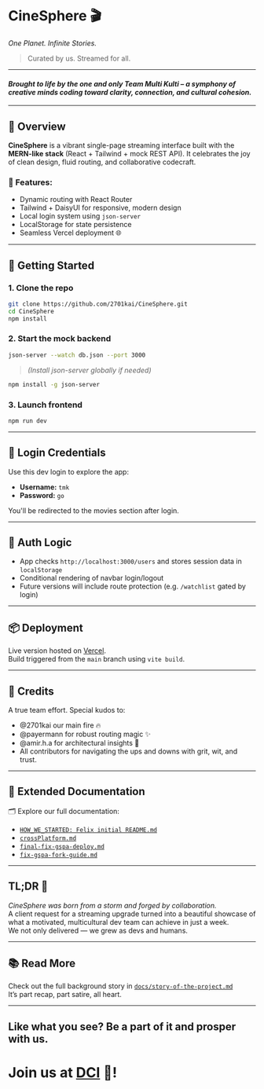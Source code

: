 # CineSphere 🎬

_One Planet. Infinite Stories._

> Curated by us. Streamed for all.

---

#### _Brought to life by the one and only Team Multi Kulti – a symphony of creative minds coding toward clarity, connection, and cultural cohesion._

---

## 🧠 Overview

**CineSphere** is a vibrant single-page streaming interface built with the **MERN-like stack** (React + Tailwind + mock REST API). It celebrates the joy of clean design, fluid routing, and collaborative codecraft.

### 🔧 Features:

- Dynamic routing with React Router
- Tailwind + DaisyUI for responsive, modern design
- Local login system using `json-server`
- LocalStorage for state persistence
- Seamless Vercel deployment 🌐

---

## 🚀 Getting Started

### 1. Clone the repo

```bash
git clone https://github.com/2701kai/CineSphere.git
cd CineSphere
npm install
```

### 2. Start the mock backend

```bash
json-server --watch db.json --port 3000
```

> _(Install json-server globally if needed)_

```bash
npm install -g json-server
```

### 3. Launch frontend

```bash
npm run dev
```

---

## 🔐 Login Credentials

Use this dev login to explore the app:

- **Username:** `tmk`
- **Password:** `go`

You'll be redirected to the movies section after login.

---

## 🧩 Auth Logic

- App checks `http://localhost:3000/users` and stores session data in `localStorage`
- Conditional rendering of navbar login/logout
- Future versions will include route protection (e.g. `/watchlist` gated by login)

---

## 📦 Deployment

Live version hosted on [Vercel](https://vercel.com/).  
Build triggered from the `main` branch using `vite build`.

---

## 🤝 Credits

A true team effort. Special kudos to:

- @2701kai our main fire 🔥
- @payermann for robust routing magic ✨
- @amir.h.a for architectural insights 🧠
- All contributors for navigating the ups and downs with grit, wit, and trust.

---

## 📖 Extended Documentation

🗂️ Explore our full documentation:

- [`HOW_WE_STARTED: Felix initial README.md`](./felix_initial_README.md)
- [`crossPlatform.md`](./doc/cross-platform/crossPlatform.md)
- [`final-fix-gspa-deploy.md`](./doc/gh-issues-kai/final-fix-gspa-deploy.md)
- [`fix-gspa-fork-guide.md`](./doc/gh-issues-kai/fix-gspa-fork-guide.md)

---

## TL;DR 🧃

_CineSphere was born from a storm and forged by collaboration._  
A client request for a streaming upgrade turned into a beautiful showcase of what a motivated, multicultural dev team can achieve in just a week.  
We not only delivered — we grew as devs and humans.

---

## 📚 Read More

Check out the full background story in [`docs/story-of-the-project.md`](./doc/story-of-the-project.md)  
It’s part recap, part satire, all heart.

---

## Like what you see? Be a part of it and prosper with us.

# Join us at [DCI](https://digitalcareerinstitute.org/?dci_friends_promotion_source=survey&dci_friends_promotion_medium=student-satisfaction&dci_friends_promotion_campaign=end-of-course&dci_friends_promotion_content=blank&dci_friends_promotion_term=blank) 🚀!
